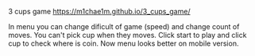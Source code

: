 3 cups game
https://m1chae1m.github.io/3_cups_game/

In menu you can change dificult of game (speed) and change count of moves.
You can't pick cup when they moves.
Click start to play and click cup to check where is coin.
Now menu looks better on mobile version.